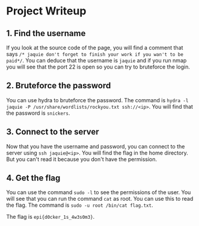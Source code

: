 # Project Writeup

## 1. Find the username
If you look at the source code of the page, you will find a comment that says `/* jaquie don't forget to finish your work if you wan't to be paid*/`. You can deduce that the username is `jaquie` and if you run nmap you will see that the port 22 is open so you can try to bruteforce the login.

## 2. Bruteforce the password
You can use hydra to bruteforce the password. The command is `hydra -l jaquie -P /usr/share/wordlists/rockyou.txt ssh://<ip>`. You will find that the password is `snickers`.

## 3. Connect to the server
Now that you have the username and password, you can connect to the server using `ssh jaquie@<ip>`. You will find the flag in the home directory. But you can't read it because you don't have the permission.

## 4. Get the flag
You can use the command `sudo -l` to see the permissions of the user. You will see that you can run the command `cat` as root. You can use this to read the flag. The command is `sudo -u root /bin/cat flag.txt`.

The flag is `epi{d0cker_1s_4w3s0m3}`.